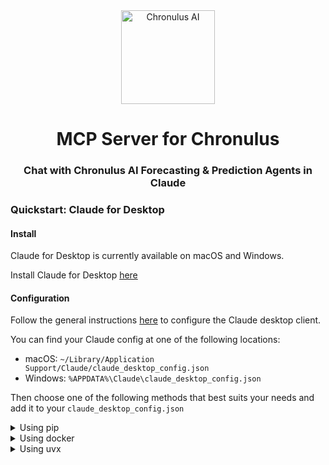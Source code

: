 <div align="center">
<img width="150px" src="https://www.chronulus.com/brand-assets/chronulus-logo-blue-on-alpha-square.png" alt="Chronulus AI">
    <h1 align="center">MCP Server for Chronulus</h1>
    <h3 align="center">Chat with Chronulus AI Forecasting & Prediction Agents in Claude</h3>
</div>




### Quickstart: Claude for Desktop

#### Install 

Claude for Desktop is currently available on macOS and Windows.

Install Claude for Desktop [here](https://claude.ai/download)

#### Configuration

Follow the general instructions [here](https://modelcontextprotocol.io/quickstart/user) to configure the Claude desktop client.

You can find your Claude config at one of the following locations:

- macOS: `~/Library/Application Support/Claude/claude_desktop_config.json`
- Windows: `%APPDATA%\Claude\claude_desktop_config.json`

Then choose one of the following methods that best suits your needs and add it to your `claude_desktop_config.json`

<details>
<summary>Using pip</summary>

(Option 1) Install release from PyPI
```bash 
pip install chronulus-mcp
```


(Option 2) Install from Github
```bash 
git clone https://github.com/ChronulusAI/chronulus-mcp.git
cd chronulus-mcp
pip install .
```



```json 
{
  "mcpServers": {
    "chronulus-agents": {
      "command": "python",
      "args": ["-m", "chronulus_mcp"],
      "env": {
        "CHRONULUS_API_KEY": "<YOUR_CHRONULUS_API_KEY>"
      }
    }
  }
}
```
</details>


<details>
<summary>Using docker</summary>

Here we will build a docker image called 'chronulus-mcp' that we can reuse in our Claude config.

```bash 
git clone https://github.com/ChronulusAI/chronulus-mcp.git
cd chronulus-mcp
 docker build . -t 'chronulus-mcp'
```

In your Claude config, be sure that the final argument matches the name you give to the docker image in the build command.

```json 
{
  "mcpServers": {
    "chronulus-agents": {
      "command": "docker",
      "args": ["run", "-i", "--rm", "-e", "CHRONULUS_API_KEY", "chronulus-mcp"],
      "env": {
        "CHRONULUS_API_KEY": "<YOUR_CHRONULUS_API_KEY>"
      }
    }
  }
}
```

</details>

<details>
<summary>Using uvx</summary>

`uvx` will pull the latest version of `chronulus-mcp` from the PyPI registry, install it, and then run it.

```json 
{
  "mcpServers": {
    "chronulus-agents": {
      "command": "uvx",
      "args": ["chronulus-mcp"],
      "env": {
        "CHRONULUS_API_KEY": "<YOUR_CHRONULUS_API_KEY>"
      }
    }
  }
}
```

</details>